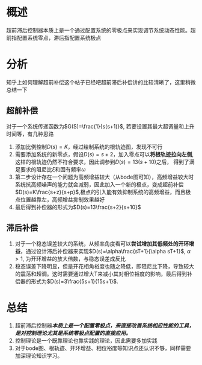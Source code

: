 # 概述
超前滞后控制器本质上是一个通过配置系统的零极点来实现调节系统动态性能。超前指配置系统零点，滞后指配置系统极点

# 分析

知乎上如何理解超前补偿这个帖子已经吧超前滞后补偿讲的比较清晰了，这里稍微总结一下

## 超前补偿
对于一个系统传递函数为$G(S)=\frac{1}{s(s+1)}$, 若要设置其最大超调量和上升时间等，有几种思路
1. 添加比例控制$D(s)=K$，经过绘制系统的根轨迹图，发现不可行 
2. 需要添加系统的新零点，假设$D(s)=s+2$，加入零点可以**将根轨迹拉向左侧**,这样的根轨迹仍然不符合要求，因此调参到$D(s)=13(s+10)$之后， 得到了满足要求的阻尼比$\xi$和固有频率$\omega$
3. 第二步设计存在一个问题为高频增益较大（从bode图可知），高频增益较大时系统抗高频噪声的能力就会减弱，因此加入一个新的极点，变成超前补偿$D(s)=K\frac{s+z}{s+p}$,极点的引入能有效抑制系统的高频增益，而且极点位置越靠左，高频增益抑制效果越好
4. 最后得到补偿器的形式为$D(s)=13\frac{s+2}{s+10}$

## 滞后补偿
1. 对于一个稳态误差较大的系统，从频率角度看可以**尝试增加其低频处的开环增益**，通过设计滞后补偿器来实现$D(s)=\alpha\frac{sT+1}{\alpha sT+1}$, $\alpha>1$, 为开环增益的放大倍数，与稳态误差成反比
2. 稳态误差下降明显，但是开花相角裕度也随之降低，即阻尼比下降，导致较大的震荡和超调。这时需要通过增大T来减小其对相位裕度的影响，最后得到补偿器的形式为$D(s)=3\frac{5s+1}{15s+1}$.

# 总结
1. 超前滞后控制器***本质上是一个配置零极点，来直接改善系统相应性能的工具，是对控制理论尤其是系统零极点配置的直接应用。*** 
2. 控制理论是一个既靠理论也靠实践的理论，因此需要多加实践
3. 对于bode图、根轨迹、开环增益、相位裕度等知识点还认识不够，同样需要加深理论知识学习。